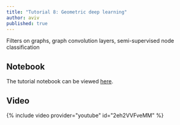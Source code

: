 ```yaml
---
title: "Tutorial 8: Geometric deep learning"
author: aviv
published: true
---
```


Filters on graphs, graph convolution layers, semi-supervised node classification

## Notebook

The tutorial notebook can be viewed [here](https://nbviewer.jupyter.org/github/vistalab-technion/cs236781-tutorials/blob/master/tutorial8/tutorial8-GeometricDL.ipynb).

## Video

{% include video provider="youtube" id="2eh2VVFveMM" %}


